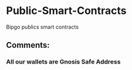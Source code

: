 # Public-Smart-Contracts
Bipgo publics smart contracts

## Comments:

### All our wallets are Gnosis Safe Address
